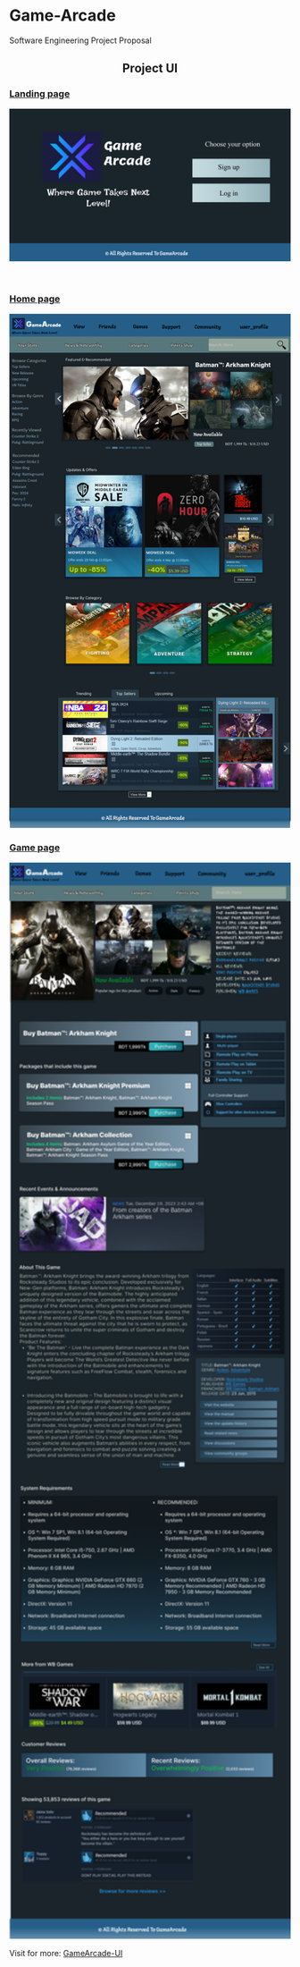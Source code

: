 # Game-Arcade
Software Engineering Project Proposal
<h2 align="center">Project UI</h2>
<p>
    <h3><ins>Landing page</ins></h3>
    <img src="https://github.com/AbirBokhtiar/Game-Arcade/blob/main/UI/Frame%200.png" width="700" title="Landing page"/></p><br/>
    <h3><ins>Home page</ins></h3>
    <img src="https://github.com/AbirBokhtiar/Game-Arcade/blob/main/UI/Frame 9.png" width="700" title="Home page"/><br/>
    <h3><ins>Game page</ins></h3>
    <img src="https://github.com/AbirBokhtiar/Game-Arcade/blob/main/UI/Frame 10.png" width="700" title="Game page"/><br/>
    <p>Visit for more: <a href="https://github.com/AbirBokhtiar/Game-Arcade/tree/main/UI"> GameArcade-UI </a> </p>
</p>


